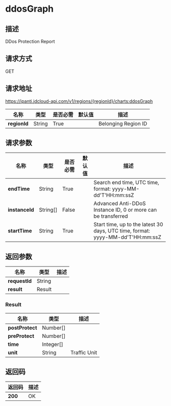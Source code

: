 # ddosGraph


## 描述
DDos Protection Report

## 请求方式
GET

## 请求地址
https://ipanti.jdcloud-api.com/v1/regions/{regionId}/charts:ddosGraph

|名称|类型|是否必需|默认值|描述|
|---|---|---|---|---|
|**regionId**|String|True| |Belonging Region ID|

## 请求参数
|名称|类型|是否必需|默认值|描述|
|---|---|---|---|---|
|**endTime**|String|True| |Search end time, UTC time, format: yyyy-MM-dd'T'HH:mm:ssZ|
|**instanceId**|String[]|False| |Advanced Anti-DDoS Instance ID, 0 or more can be transferred|
|**startTime**|String|True| |Start time, up to the latest 30 days, UTC time, format: yyyy-MM-dd'T'HH:mm:ssZ|


## 返回参数
|名称|类型|描述|
|---|---|---|
|**requestId**|String| |
|**result**|Result| |

### Result
|名称|类型|描述|
|---|---|---|
|**postProtect**|Number[]| |
|**preProtect**|Number[]| |
|**time**|Integer[]| |
|**unit**|String|Traffic Unit|

## 返回码
|返回码|描述|
|---|---|
|**200**|OK|
